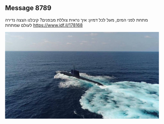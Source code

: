 ## Message 8789

מתחת לפני המים, מעל לכל דמיון:
איך נראית צוללת מבפנים? קיבלנו הצצה נדירה לעולם שמתחת
https://www.idf.il/178168

![Photo](8789/8789_photo.jpg)
